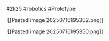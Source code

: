 #2k25 #robotics #Prototype



![[Pasted image 20250716195302.png]]

![[Pasted image 20250716195350.png]]

